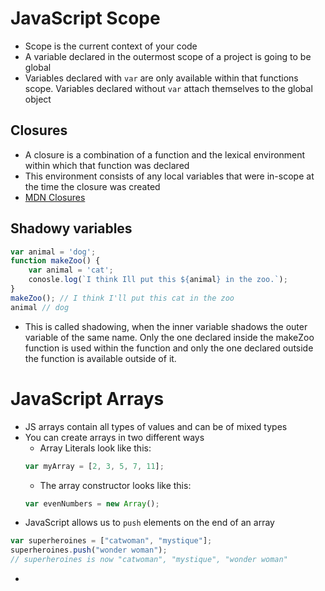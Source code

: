 # JavaScript Scope
- Scope is the current context of your code
- A variable declared in the outermost scope of a project is going to be global
- Variables declared with `var` are only available within that functions scope. Variables declared without `var` attach themselves to the global object
## Closures
- A closure is a combination of a function and the lexical environment within which that function was declared
- This environment consists of any local variables that were in-scope at the time the closure was created
- [MDN Closures](https://developer.mozilla.org/en-US/docs/Web/JavaScript/Closures)
## Shadowy variables
``` javascript
var animal = 'dog';
function makeZoo() {
    var animal = 'cat';
    conosle.log(`I think Ill put this ${animal} in the zoo.`);
}
makeZoo(); // I think I'll put this cat in the zoo
animal // dog
```
- This is called shadowing, when the inner variable shadows the outer variable of the same name. Only the one declared inside the makeZoo function is used within the function and only the one declared outside the function is available outside of it.

# JavaScript Arrays
- JS arrays contain all types of values and can be of mixed types
- You can create arrays in two different ways
  * Array Literals look like this:
  ``` javascript
  var myArray = [2, 3, 5, 7, 11];
  ```
  * The array constructor looks like this:
  ``` javascript
  var evenNumbers = new Array();
  ```
- JavaScript allows us to `push` elements on the end of an array
``` javascript
var superheroines = ["catwoman", "mystique"];
superheroines.push("wonder woman");
// superheroines is now "catwoman", "mystique", "wonder woman"
```
-  

